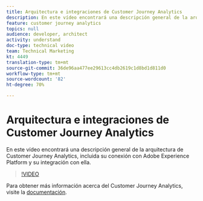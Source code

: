 ```yaml
---
title: Arquitectura e integraciones de Customer Journey Analytics
description: En este vídeo encontrará una descripción general de la arquitectura de Customer Journey Analytics, incluida su conexión con Adobe Experience Platform y su integración con ella.
feature: customer journey analytics
topics: null
audience: developer, architect
activity: understand
doc-type: technical video
team: Technical Marketing
kt: 4449
translation-type: tm+mt
source-git-commit: 36de96aa477ee29613cc4db2619c1d8bd1d811d0
workflow-type: tm+mt
source-wordcount: '82'
ht-degree: 70%

---
```



# Arquitectura e integraciones de Customer Journey Analytics

En este vídeo encontrará una descripción general de la arquitectura de Customer Journey Analytics, incluida su conexión con Adobe Experience Platform y su integración con ella.

>[!VIDEO](https://video.tv.adobe.com/v/32483/?quality=12)

Para obtener más información acerca del Customer Journey Analytics, visite la [documentación](https://docs.adobe.com/content/help/es-ES/analytics-platform/using/cja-landing.html).
